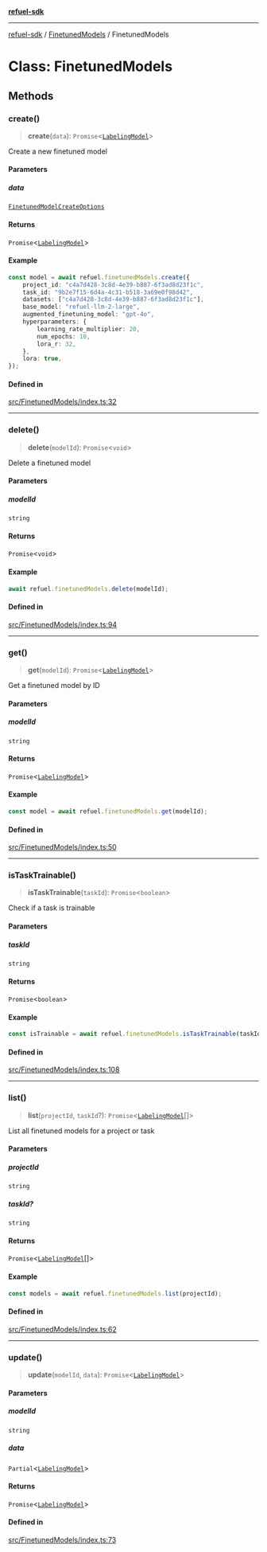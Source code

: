 [**refuel-sdk**](../../README.md)

***

[refuel-sdk](../../modules.md) / [FinetunedModels](../README.md) / FinetunedModels

# Class: FinetunedModels

## Methods

### create()

> **create**(`data`): `Promise`\<[`LabelingModel`](../../types/interfaces/LabelingModel.md)\>

Create a new finetuned model

#### Parameters

##### data

[`FinetunedModelCreateOptions`](../../types/type-aliases/FinetunedModelCreateOptions.md)

#### Returns

`Promise`\<[`LabelingModel`](../../types/interfaces/LabelingModel.md)\>

#### Example

```ts
const model = await refuel.finetunedModels.create({
    project_id: "c4a7d428-3c8d-4e39-b887-6f3ad8d23f1c",
    task_id: "9b2e7f15-6d4a-4c31-b518-3a69e0f98d42",
    datasets: ["c4a7d428-3c8d-4e39-b887-6f3ad8d23f1c"],
    base_model: "refuel-llm-2-large",
    augmented_finetuning_model: "gpt-4o",
    hyperparameters: {
        learning_rate_multiplier: 20,
        num_epochs: 10,
        lora_r: 32,
    },
    lora: true,
});
```

#### Defined in

[src/FinetunedModels/index.ts:32](https://github.com/refuel-ai/refuel-sdk/blob/16874f20b5fcb3c7bb7b9b1c20e6a2b25e10328d/src/FinetunedModels/index.ts#L32)

***

### delete()

> **delete**(`modelId`): `Promise`\<`void`\>

Delete a finetuned model

#### Parameters

##### modelId

`string`

#### Returns

`Promise`\<`void`\>

#### Example

```ts
await refuel.finetunedModels.delete(modelId);
```

#### Defined in

[src/FinetunedModels/index.ts:94](https://github.com/refuel-ai/refuel-sdk/blob/16874f20b5fcb3c7bb7b9b1c20e6a2b25e10328d/src/FinetunedModels/index.ts#L94)

***

### get()

> **get**(`modelId`): `Promise`\<[`LabelingModel`](../../types/interfaces/LabelingModel.md)\>

Get a finetuned model by ID

#### Parameters

##### modelId

`string`

#### Returns

`Promise`\<[`LabelingModel`](../../types/interfaces/LabelingModel.md)\>

#### Example

```ts
const model = await refuel.finetunedModels.get(modelId);
```

#### Defined in

[src/FinetunedModels/index.ts:50](https://github.com/refuel-ai/refuel-sdk/blob/16874f20b5fcb3c7bb7b9b1c20e6a2b25e10328d/src/FinetunedModels/index.ts#L50)

***

### isTaskTrainable()

> **isTaskTrainable**(`taskId`): `Promise`\<`boolean`\>

Check if a task is trainable

#### Parameters

##### taskId

`string`

#### Returns

`Promise`\<`boolean`\>

#### Example

```ts
const isTrainable = await refuel.finetunedModels.isTaskTrainable(taskId);
```

#### Defined in

[src/FinetunedModels/index.ts:108](https://github.com/refuel-ai/refuel-sdk/blob/16874f20b5fcb3c7bb7b9b1c20e6a2b25e10328d/src/FinetunedModels/index.ts#L108)

***

### list()

> **list**(`projectId`, `taskId`?): `Promise`\<[`LabelingModel`](../../types/interfaces/LabelingModel.md)[]\>

List all finetuned models for a project or task

#### Parameters

##### projectId

`string`

##### taskId?

`string`

#### Returns

`Promise`\<[`LabelingModel`](../../types/interfaces/LabelingModel.md)[]\>

#### Example

```ts
const models = await refuel.finetunedModels.list(projectId);
```

#### Defined in

[src/FinetunedModels/index.ts:62](https://github.com/refuel-ai/refuel-sdk/blob/16874f20b5fcb3c7bb7b9b1c20e6a2b25e10328d/src/FinetunedModels/index.ts#L62)

***

### update()

> **update**(`modelId`, `data`): `Promise`\<[`LabelingModel`](../../types/interfaces/LabelingModel.md)\>

#### Parameters

##### modelId

`string`

##### data

`Partial`\<[`LabelingModel`](../../types/interfaces/LabelingModel.md)\>

#### Returns

`Promise`\<[`LabelingModel`](../../types/interfaces/LabelingModel.md)\>

#### Defined in

[src/FinetunedModels/index.ts:73](https://github.com/refuel-ai/refuel-sdk/blob/16874f20b5fcb3c7bb7b9b1c20e6a2b25e10328d/src/FinetunedModels/index.ts#L73)
